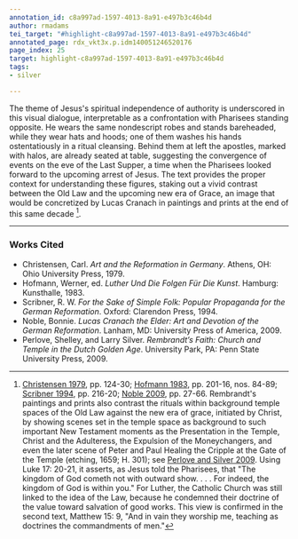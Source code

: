 ```yaml
---
annotation_id: c8a997ad-1597-4013-8a91-e497b3c46b4d
author: rmadams
tei_target: "#highlight-c8a997ad-1597-4013-8a91-e497b3c46b4d"
annotated_page: rdx_vkt3x.p.idm140051246520176
page_index: 25
target: highlight-c8a997ad-1597-4013-8a91-e497b3c46b4d
tags:
- silver

---
```

The theme of Jesus's spiritual independence of authority is underscored in this visual dialogue, interpretable as a confrontation with Pharisees standing opposite.  He wears the same nondescript robes and stands bareheaded, while they wear hats and hoods; one of them washes his hands ostentatiously in a ritual cleansing.  Behind them at left the apostles, marked with halos, are already seated at table, suggesting the convergence of events on the eve of the Last Supper, a time when the Pharisees looked forward to the upcoming arrest of Jesus.  The text provides the proper context for understanding these figures, staking out a vivid contrast between the Old Law and the upcoming new era of Grace, an image that would be concretized by Lucas Cranach in paintings and prints at the end of this same decade [^1].

[^1]:[Christensen 1979](#zotero-Y3QSIRCR), pp. 124-30; [Hofmann 1983](#zotero-JWYW4WM5), pp. 201-16, nos. 84-89; [Scribner 1994](#zotero-YISPU57S), pp. 216-20; [Noble 2009](#zotero-IGUDRF2W), pp. 27-66. Rembrandt's paintings and prints also contrast the rituals within background temple spaces of the Old Law against the new era of grace, initiated by Christ, by showing scenes set in the temple space as background to such important New Testament moments as the Presentation in the Temple, Christ and the Adulteress, the Expulsion of the Moneychangers, and even the later scene of Peter and Paul Healing the Cripple at the Gate of the Temple (etching, 1659; H. 301); see [Perlove and Silver 2009](#zotero-R9QTZRB9).
   Using Luke 17: 20-21, it asserts, as Jesus told the Pharisees, that "The kingdom of God cometh not with outward show. . . . For indeed, the kingdom of God is within you."   For Luther, the Catholic Church was still linked to the idea of the Law, because he condemned their doctrine of the value toward salvation of good works.  This view is confirmed in the second text, Matthew 15: 9, "And in vain they worship me, teaching as doctrines the commandments of men."

---

### Works Cited

* <a name="zotero-Y3QSIRCR" id="zotero-Y3QSIRCR"></a>Christensen, Carl. <i>Art and the Reformation in Germany</i>. Athens, OH: Ohio University Press, 1979.
* <a name="zotero-JWYW4WM5" id="zotero-JWYW4WM5"></a>Hofmann, Werner, ed. <i>Luther Und Die Folgen Für Die Kunst</i>. Hamburg: Kunsthalle, 1983.
* <a name="zotero-YISPU57S" id="zotero-YISPU57S"></a>Scribner, R. W. <i>For the Sake of Simple Folk: Popular Propaganda for the German Reformation</i>. Oxford: Clarendon Press, 1994.
* <a name="zotero-IGUDRF2W" id="zotero-IGUDRF2W"></a>Noble, Bonnie. <i>Lucas Cranach the Elder: Art and Devotion of the German Reformation</i>. Lanham, MD: University Press of America, 2009.
* <a name="zotero-R9QTZRB9" id="zotero-R9QTZRB9"></a>Perlove, Shelley, and Larry Silver. <i>Rembrandt’s Faith: Church and Temple in the Dutch Golden Age</i>. University Park, PA: Penn State University Press, 2009.